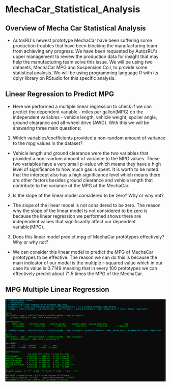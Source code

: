 # MechaCar_Statistical_Analysis

## Overview of Mecha Car Statistical Analysis
- AutosRU's newest prototype MechaCar have been suffering some production troubles that have been blocking the manufacturing team from achieving any progress. We have been requested by AutosRU's upper management to review the production data for insight that may help the manufacturing team solve this issue. We will be using two datasets, MechaCar MPG and Suspension Coil, to provide some statistical analysis. We will be using programming language R with its dplyr library on RStudio for this specific analysis.

## Linear Regression to Predict MPG
- Here we performed a multiple linear regression to check if we can predict the dependent variable - miles per gallon(MPG) on the independent variables - vehicle length, vehicle weight, spoiler angle, ground clearance and all-wheel drive (AWD). With this we will be answering three main questions:

1. Which variables/coefficients provided a non-random amount of variance to the mpg values in the dataset?
- Vehicle length and ground clearance were the two variables that provided a non-random amount of variance to the MPG values. These two variables have a very small p-value which means they have a high level of significance to how much gas is spent. It is worth to be noted that the intercept also has a high significance level which means there are other factors besides ground clearance and vehicle length that contribute to the variance of the MPG of the MechaCar.

2. Is the slope of the linear model considered to be zero? Why or why not?
- The slope of the linear model is not considered to be zero. The reason why the slope of the linear model is not considered to be zero is because the linear regression we performed shows there are independent values that significantly affect our dependent variable(MPG).

3. Does this linear model predict mpg of MechaCar prototypes effectively? Why or why not? 
- We can consider this linear model to predict the MPG of MechaCar prototypes to be effective. The reason we can do this is because the main indicator of our model is the multiple r-squared value which in our case its value is 0.7149 meaning that in every 100 prototypes we can effectively predict about 71.5 times the MPG of the MechaCar.

## MPG Multiple Linear Regression
![mpg_mlr](/resources/linear_regression.png)